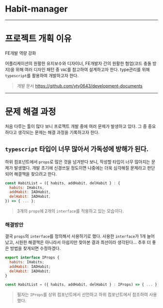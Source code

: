 # Habit-manager

---

# 프로젝트 개획 이유

FE개발 역량 강화

어플리케이션의 원활한 유지보수와 디자이너, FE개발자 간의 원활한 협업(코드 충돌 방지)을 위해 여러 디자인 패턴 중 `VAC`를 참고하여 설계하고자 한다.
type관리를 위해 `typescript`를 활용하여 개발하고자 한다.

> 개발 문서 <https://github.com/yty0643/development-documents>

---

# 문제 해결 과정

처음 다루는 툴이 많다 보니 프로젝트 개발 중에 여러 문제가 발생하고 있다. 그 중 중요하다고 생각되는 문제는 해결 과정을 기록하고자 한다.

## `typescript` 타입이 너무 많아서 가독성에 방해가 된다.

하위 컴포넌트에서 `props`로 많은 것을 넘겨받다 보니, 작성할 타입이 너무 많아지는 문제가 발생했다.
개발 초기에 신경쓰일 정도이면 나중에는 더욱 심각해질 문제라고 판단되어 해결책을 찾으려고 한다.

```javascript
const HabitList = ({ habits, addHabit, delHabit } : {
  habits: IHabits,
  addHabit: IADHabit,
  delHabit: IADHabit,
}) => { ... };
```

> 3개의 `props`에 2개의 `interface`를 적용하고 있는 모습이다.

### 해결방안

결국 `props`의 `interface`를 정의해서 사용하기로 했다.
사용한 `interface`가 1개 늘어났고, 시원한 해결책은 아니라서 아쉽지만 찾아본 결과 최선이라 생각된다...
추후 더 좋은 방법을 찾게되면 수정하겠다.

```javascript
export interface IProps {
  habits: IHabits;
  addHabit: IADHabit;
  delHabit: IADHabit;
}

const HabitList = ({ habits, addHabit, delHabit } : IProps) => { ... };
```

> 필자는 `IProps`를 상위 컴포넌트에서 선언하고 하위 컴포넌트에서 참조하여 사용했다.
